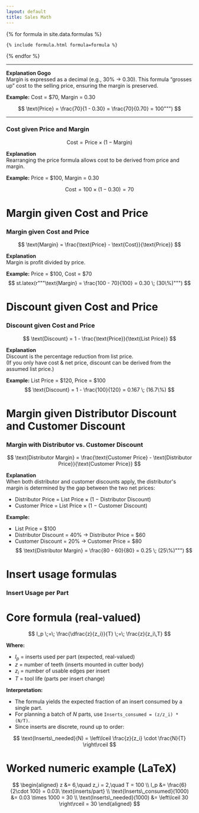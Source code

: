 ```yaml
---
layout: default
title: Sales Math
---
```


{% for formula in site.data.formulas %}

	{% include formula.html formula=formula %}

{% endfor %}

---
**Explanation Gogo**  
Margin is expressed as a decimal (e.g., 30% → 0.30).  This formula “grosses up” cost to the selling price, ensuring the margin is preserved.  

**Example:** Cost = $70, Margin = 0.30  

$$
\text{Price} = \frac{70}{1 - 0.30} = \frac{70}{0.70} = 100""")
$$

---
### Cost given Price and Margin
$$
\text{Cost} = \text{Price} \times (1 - \text{Margin})
$$

**Explanation**  
Rearranging the price formula allows cost to be derived from price and margin.  

**Example:** Price = $100, Margin = 0.30  

$$
\text{Cost} = 100 \times (1 - 0.30) = 70
$$

# Margin given Cost and Price
### Margin given Cost and Price
$$
\text{Margin} = \frac{\text{Price} - \text{Cost}}{\text{Price}}
$$

**Explanation**  
Margin is profit divided by price.  

**Example:** Price = $100, Cost = $70  
$$
st.latex(r"""\text{Margin} = \frac{100 - 70}{100} = 0.30 \; (30\%)""")
$$

# Discount given Cost and Price
### Discount given Cost and Price
$$
\text{Discount} = 1 - \frac{\text{Price}}{\text{List Price}}
$$

**Explanation**  
Discount is the percentage reduction from list price.  
(If you only have cost & net price, discount can be derived from the assumed list price.)  

**Example:** List Price = $120, Price = $100  
$$
\text{Discount} = 1 - \frac{100}{120} = 0.167 \; (16.7\%)
$$

# Margin given Distributor Discount and Customer Discount
### Margin with Distributor vs. Customer Discount
$$
\text{Distributor Margin} =
\frac{\text{Customer Price} - \text{Distributor Price}}{\text{Customer Price}}
$$

**Explanation**  
When both distributor and customer discounts apply, the distributor's margin is determined by the gap between the two net prices:  

- Distributor Price = List Price × (1 − Distributor Discount)  
- Customer Price = List Price × (1 − Customer Discount)  

**Example:**  
- List Price = $100  
- Distributor Discount = 40% → Distributor Price = $60  
- Customer Discount = 20% → Customer Price = $80  
$$
\text{Distributor Margin} = \frac{80 - 60}{80} = 0.25 \; (25\%)""")
$$


# Insert usage formulas
### Insert Usage per Part

# Core formula (real-valued)
$$
I_p \;=\; \frac{\dfrac{z}{z_i}}{T} \;=\; \frac{z}{z_i\,T}
$$


**Where:**  
- $I_p$ = inserts used per part (expected, real-valued)  
- $z$ = number of teeth (inserts mounted in cutter body)  
- $z_i$ = number of usable edges per insert  
- $T$ = tool life (parts per insert change)

**Interpretation:**  
- The formula yields the expected fraction of an insert consumed by a single part.  
- For planning a batch of $N$ parts, use `Inserts_consumed = (z/z_i) * (N/T)`.  
- Since inserts are discrete, round up to order:  

$$
\text{Inserts\_needed}(N) = \left\lceil \frac{z}{z_i} \cdot \frac{N}{T} \right\rceil
$$

# Worked numeric example (LaTeX)
$$
\begin{aligned}
z &= 6,\quad z_i = 2,\quad T = 100 \\
I_p &= \frac{6}{2\cdot 100} = 0.03\ \text{inserts/part} \\
\text{Inserts\_consumed}(1000) &= 0.03 \times 1000 = 30 \\
\text{Inserts\_needed}(1000) &= \left\lceil 30 \right\rceil = 30
\end{aligned}
$$